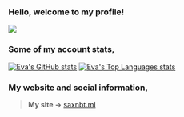 ### Hello, welcome to my profile!
![](http://www.saxnbt.ml/cdn/SAXNBTDEVSTUDIOS.png)

### Some of my account stats,
[![Eva's GitHub stats](https://github-readme-stats.vercel.app/api?username=evallll&theme=dark)](https://github.com/anuraghazra/github-readme-stats) [![Eva's Top Languages stats](https://github-readme-stats.vercel.app/api/top-langs/?username=evallll&theme=dark&layout=compact)](https://github.com/anuraghazra/github-readme-stats)

### My website and social information,
> **My site ->** [saxnbt.ml](https://www.saxnbt.ml)
